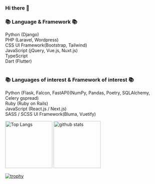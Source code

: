 ### Hi there 👋

### 📚 Language & Framework 📚<br>
Python (Django)<br>
PHP (Laravel, Wordpress)<br>
CSS UI Framework(Bootstrap, Tailwind)<br>
JavaScript (jQuery, Vue.js, Nuxt.js)<br>
TypeScript<br>
Dart (Flutter)<br><br>

### 📚 Languages of interest & Framework of interest 📚<br>
Python (Flask, Falcon, FastAPI)(NumPy, Pandas, Poetry, SQLAlchemy, Celery gspread)<br>
Ruby (Ruby on Rails)<br>
JavaScript (React.js / Next.js)<br>
SASS / SCSS UI Framework(Bluma, Vuetify)<br>


<!--
**takushisato/takushisato** is a ✨ _special_ ✨ repository because its `README.md` (this file) appears on your GitHub profile.

Here are some ideas to get you started:

- 🔭 I’m currently working on ...
- 🌱 I’m currently learning ...
- 👯 I’m looking to collaborate on ...
- 🤔 I’m looking for help with ...
- 💬 Ask me about ...
- 📫 How to reach me: ...
- 😄 Pronouns: ...
- ⚡ Fun fact: ...
-->

<p align="left"> 
  <img alt="Top Langs" height="150px" src="https://github-readme-stats.vercel.app/api/top-langs/?username=takushisato&layout=compact&show_icons=true&theme=onedark" />
  <img alt="github stats" height="150px" src="https://github-readme-stats.vercel.app/api?username=takushisato&theme=onedark&show_icons=ture" />
</p>

[![trophy](https://github-profile-trophy.vercel.app/?username=takushisato&theme=onedark&column=7&count_private=true
)](https://github.com/ryo-ma/github-profile-trophy)
